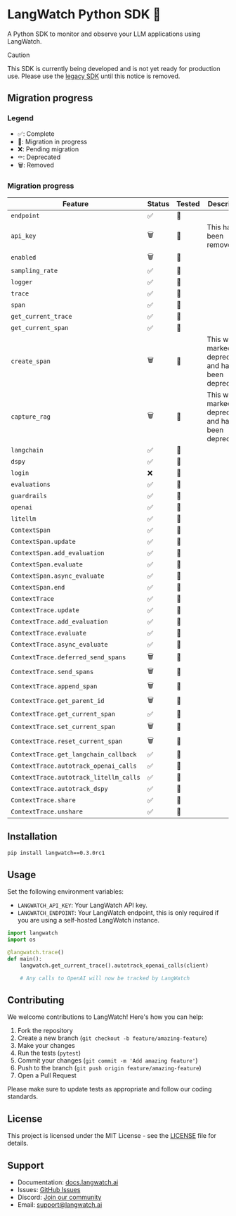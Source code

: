 # LangWatch Python SDK 🐍

A Python SDK to monitor and observe your LLM applications using LangWatch.

> [!CAUTION]
> This SDK is currently being developed and is not yet ready for production use. Please use the [legacy SDK](../../python-sdk-legacy/) until this notice is removed.

## Migration progress

### Legend

-   ✅: Complete
-   🚧: Migration in progress
-   ❌: Pending migration
-   ⚰: Deprecated
-   🗑️: Removed

### Migration progress

| Feature                                | Status | Tested | Description                                               |
| -------------------------------------- | ------ | ------ | --------------------------------------------------------- |
| `endpoint`                             | ✅     | 🔄     |                                                           |
| `api_key`                              | 🗑️     | 🔄     | This has been removed.                                    |
| `enabled`                              | 🗑️     | 🔄     |                                                           |
| `sampling_rate`                        | ✅     | 🔄     |                                                           |
| `logger`                               | ✅     | 🔄     |                                                           |
| `trace`                                | ✅     | 🔄     |                                                           |
| `span`                                 | ✅     | 🔄     |                                                           |
| `get_current_trace`                    | ✅     | 🔄     |                                                           |
| `get_current_span`                     | ✅     | 🔄     |                                                           |
| `create_span`                          | 🗑️     | 🔄     | This was marked for deprecation, and has been deprecated. |
| `capture_rag`                          | 🗑️     | 🔄     | This was marked for deprecation, and has been deprecated. |
| `langchain`                            | ✅     | 🔄     |                                                           |
| `dspy`                                 | ✅     | 🔄     |                                                           |
| `login`                                | ❌     | 🔄     |                                                           |
| `evaluations`                          | ✅     | 🔄     |                                                           |
| `guardrails`                           | ✅     | 🔄     |                                                           |
| `openai`                               | ✅     | 🔄     |                                                           |
| `litellm`                              | ✅     | 🔄     |                                                           |
| `ContextSpan`                          | ✅     | 🔄     |                                                           |
| `ContextSpan.update`                   | ✅     | 🔄     |                                                           |
| `ContextSpan.add_evaluation`           | ✅     | 🔄     |                                                           |
| `ContextSpan.evaluate`                 | ✅     | 🔄     |                                                           |
| `ContextSpan.async_evaluate`           | ✅     | 🔄     |                                                           |
| `ContextSpan.end`                      | ✅     | 🔄     |                                                           |
| `ContextTrace`                         | ✅     | 🔄     |                                                           |
| `ContextTrace.update`                  | ✅     | 🔄     |                                                           |
| `ContextTrace.add_evaluation`          | ✅     | 🔄     |                                                           |
| `ContextTrace.evaluate`                | ✅     | 🔄     |                                                           |
| `ContextTrace.async_evaluate`          | ✅     | 🔄     |                                                           |
| `ContextTrace.deferred_send_spans`     | 🗑️     | 🔄     |                                                           |
| `ContextTrace.send_spans`              | 🗑️     | 🔄     |                                                           |
| `ContextTrace.append_span`             | 🗑️     | 🔄     |                                                           |
| `ContextTrace.get_parent_id`           | 🗑️     | 🔄     |                                                           |
| `ContextTrace.get_current_span`        | ✅     | 🔄     |                                                           |
| `ContextTrace.set_current_span`        | 🗑️     | 🔄     |                                                           |
| `ContextTrace.reset_current_span`      | 🗑️     | 🔄     |                                                           |
| `ContextTrace.get_langchain_callback`  | ✅     | 🔄     |                                                           |
| `ContextTrace.autotrack_openai_calls`  | ✅     | 🔄     |                                                           |
| `ContextTrace.autotrack_litellm_calls` | ✅     | 🔄     |                                                           |
| `ContextTrace.autotrack_dspy`          | ✅     | 🔄     |                                                           |
| `ContextTrace.share`                   | ✅     | 🔄     |                                                           |
| `ContextTrace.unshare`                 | ✅     | 🔄     |                                                           |

## Installation

```bash
pip install langwatch==0.3.0rc1
```

## Usage

Set the following environment variables:

- `LANGWATCH_API_KEY`: Your LangWatch API key.
- `LANGWATCH_ENDPOINT`: Your LangWatch endpoint, this is only required if you are using a self-hosted LangWatch instance.

```python
import langwatch
import os

@langwatch.trace()
def main():
    langwatch.get_current_trace().autotrack_openai_calls(client)

    # Any calls to OpenAI will now be tracked by LangWatch

```

## Contributing

We welcome contributions to LangWatch! Here's how you can help:

1. Fork the repository
2. Create a new branch (`git checkout -b feature/amazing-feature`)
3. Make your changes
4. Run the tests (`pytest`)
5. Commit your changes (`git commit -m 'Add amazing feature'`)
6. Push to the branch (`git push origin feature/amazing-feature`)
7. Open a Pull Request

Please make sure to update tests as appropriate and follow our coding standards.

## License

This project is licensed under the MIT License - see the [LICENSE](LICENSE) file for details.

## Support

- Documentation: [docs.langwatch.ai](https://docs.langwatch.ai)
- Issues: [GitHub Issues](https://github.com/langwatch/langwatch-saas/issues)
- Discord: [Join our community](https://discord.gg/langwatch)
- Email: support@langwatch.ai
